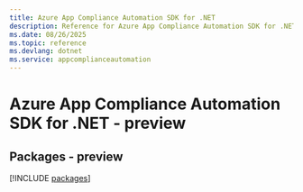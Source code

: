 ```yaml
---
title: Azure App Compliance Automation SDK for .NET
description: Reference for Azure App Compliance Automation SDK for .NET
ms.date: 08/26/2025
ms.topic: reference
ms.devlang: dotnet
ms.service: appcomplianceautomation
---
```

# Azure App Compliance Automation SDK for .NET - preview
## Packages - preview
[!INCLUDE [packages](app-compliance-automation-index.md)]